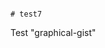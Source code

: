                                                                                                                                                                                                                                                                                                                                                          # test7
Test "graphical-gist"